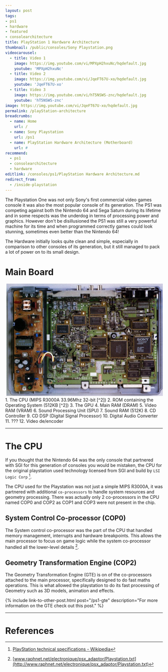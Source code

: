 ```yaml
---
layout: post
tags: 
- ps1
- hardware
- featured
- consolearchitecture
title: PlayStation 1 Hardware Architecture
thumbnail: /public/consoles/Sony Playstation.png
videocarousel:
  - title: Video 1
    image: https://img.youtube.com/vi/MPXpH2hxuNc/hqdefault.jpg
    youtube: 'MPXpH2hxuNc'
  - title: Video 2
    image: https://img.youtube.com/vi/JqeFT67U-xo/hqdefault.jpg
    youtube: 'JqeFT67U-xo'
  - title: Video 3
    image: https://img.youtube.com/vi/hT5NSWS-znc/hqdefault.jpg
    youtube: 'hT5NSWS-znc'
image: https://img.youtube.com/vi/JqeFT67U-xo/hqdefault.jpg
permalink: /playStation-architecture
breadcrumbs:
  - name: Home
    url: /
  - name: Sony Playstation
    url: /ps1
  - name: PlayStation Hardware Architecture (Motherboard)
    url: #
recommend: 
  - ps1
  - consolearchitecture
  - hardware
editlink: /consoles/ps1/PlayStation Hardware Architecture.md
redirect_from:
  - /inside-playstation
---
```

The Playstation One was not only Sony's first commercial video games console it was also the most popular console of its generation. The PS1 was competing against both the Nintendo 64 and Sega Saturn during its lifetime and in some respects was the underdog in terms of processing power and graphics. However don't be disillusioned the PS1 was still a very powerful machine for its time and when programmed correctly games could look stunning, sometimes even better than the Nintendo 64!

The Hardware initially looks quite clean and simple, especially in comparison to other consoles of its generation, but it still managed to pack a lot of power on to its small design.

# Main Board
<section class="postSection">
    <img src="/public/magazine/Playstation1_Motherboard.jpg" class="wow slideInLeft postImage" style="padding-right:15px" />
<div markdown="1">
  1. The CPU (MIPS R3000A 33.96Mhz 32-bit [^2])
  2. ROM containing the Operating System (512KB [^2])
  3. The GPU
  4. Main RAM (DRAM)
  5. Video RAM (VRAM)
  6. Sound Processing Unit (SPU)
  7. Sound RAM (512K)
  8. CD Controller
  9. CD DSP (Digital Signal Processor)
  10. Digital Audio Converter
  11. ???
  12. Video de/encoder
</div>
</section>

---
# The CPU
If you thought that the Nintendo 64 was the only console that partnered with SGI for this generation of consoles you would be mistaken, the CPU for the original playstation used technology licensed from SGI and build by `LSI Logic Corp` [^3].

The CPU used for the Playstation was not just a simple MIPS  R3000A, it was partnered with additional `co-processors` to handle system resources and geometry processing. There was actually only 2 co-processors in the CPU named COP0 and COP2 as COP1 and COP3 were not present in the chip.

## System Control Co-processor (COP0)
The System control co-processor was the part of the CPU that handled memory management, interrupts and hardware breakpoints. This allows the main processor to focus on game logic while the system co-processor handled all the lower-level details [^4].

## Geometry Transformation Engine (COP2)

The Geometry Transformation Engine (GTE) is on of the co-processors attached to the main processor, specifically designed to do fast maths operations. This is what allowed the playstation to do its fast processing of Geometry such as 3D models, animation and effects.

{% include link-to-other-post.html post="/ps1-gte" description="For more information on the GTE check out this post." %}

---

# References
[^1]: Edge Magazine issue 20 (May 1995)
[^2]: [What's inside a Playstation? - YouTube](https://www.youtube.com/watch?v=JqeFT67U-xo&feature=player_embedded)
[^3]: [PlayStation technical specifications - Wikipedia](https://en.wikipedia.org/wiki/PlayStation_technical_specifications#Central_processing_unit_(CPU))
[^4]: [www.raphnet.net/electronique/psx_adaptor/Playstation.txt](http://www.raphnet.net/electronique/psx_adaptor/Playstation.txt)
